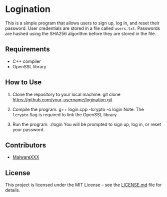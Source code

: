# Logination

This is a simple program that allows users to sign up, log in, and reset their password. User credentials are stored in a file called `users.txt`. Passwords are hashed using the SHA256 algorithm before they are stored in the file.

## Requirements

- C++ compiler
- OpenSSL library

## How to Use

1. Clone the repository to your local machine:
git clone https://github.com/your-username/logination.git


2. Compile the program:
g++ login.cpp -lcrypto -o login
Note: The `-lcrypto` flag is required to link the OpenSSL library.

3. Run the program:
./login
You will be prompted to sign up, log in, or reset your password.

## Contributors

- [MalwareXXX](https://github.com/malwarexxx)

## License

This project is licensed under the MIT License - see the [LICENSE.md](LICENSE.md) file for details.


